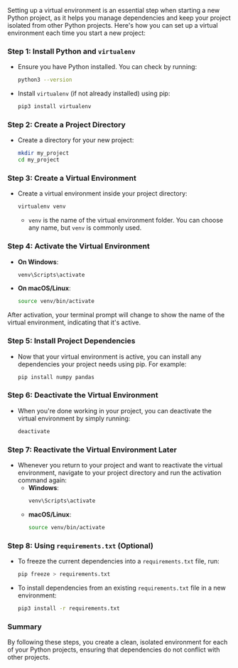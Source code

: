 Setting up a virtual environment is an essential step when starting a new Python project, as it helps you manage dependencies and keep your project isolated from other Python projects. Here's how you can set up a virtual environment each time you start a new project:

### Step 1: Install Python and `virtualenv`
- Ensure you have Python installed. You can check by running:
  ```bash
  python3 --version
  ```
- Install `virtualenv` (if not already installed) using pip:
  ```bash
  pip3 install virtualenv
  ```

### Step 2: Create a Project Directory
- Create a directory for your new project:
  ```bash
  mkdir my_project
  cd my_project
  ```

### Step 3: Create a Virtual Environment
- Create a virtual environment inside your project directory:
  ```bash
  virtualenv venv
  ```
  - `venv` is the name of the virtual environment folder. You can choose any name, but `venv` is commonly used.

### Step 4: Activate the Virtual Environment
- **On Windows**:
  ```bash
  venv\Scripts\activate
  ```
- **On macOS/Linux**:
  ```bash
  source venv/bin/activate
  ```

After activation, your terminal prompt will change to show the name of the virtual environment, indicating that it's active.

### Step 5: Install Project Dependencies
- Now that your virtual environment is active, you can install any dependencies your project needs using pip. For example:
  ```bash
  pip install numpy pandas
  ```

### Step 6: Deactivate the Virtual Environment
- When you're done working in your project, you can deactivate the virtual environment by simply running:
  ```bash
  deactivate
  ```

### Step 7: Reactivate the Virtual Environment Later
- Whenever you return to your project and want to reactivate the virtual environment, navigate to your project directory and run the activation command again:
  - **Windows**:
    ```bash
    venv\Scripts\activate
    ```
  - **macOS/Linux**:
    ```bash
    source venv/bin/activate
    ```

### Step 8: Using `requirements.txt` (Optional)
- To freeze the current dependencies into a `requirements.txt` file, run:
  ```bash
  pip freeze > requirements.txt
  ```
- To install dependencies from an existing `requirements.txt` file in a new environment:
  ```bash
  pip3 install -r requirements.txt
  ```

### Summary
By following these steps, you create a clean, isolated environment for each of your Python projects, ensuring that dependencies do not conflict with other projects.